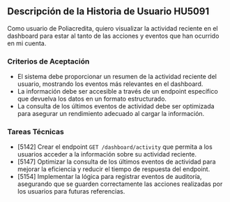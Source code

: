 ## Descripción de la Historia de Usuario HU5091
 Como usuario de Poliacredita, quiero visualizar la actividad reciente en el dashboard para estar al tanto de las acciones y eventos que han ocurrido en mi cuenta.
 ### Criterios de Aceptación
- El sistema debe proporcionar un resumen de la actividad reciente del usuario, mostrando los eventos más relevantes en el dashboard.
- La información debe ser accesible a través de un endpoint específico que devuelva los datos en un formato estructurado.
- La consulta de los últimos eventos de actividad debe ser optimizada para asegurar un rendimiento adecuado al cargar la información.
 ### Tareas Técnicas
- [5142] Crear el endpoint `GET /dashboard/activity` que permita a los usuarios acceder a la información sobre su actividad reciente.
- [5147] Optimizar la consulta de los últimos eventos de actividad para mejorar la eficiencia y reducir el tiempo de respuesta del endpoint.
- [5154] Implementar la lógica para registrar eventos de auditoría, asegurando que se guarden correctamente las acciones realizadas por los usuarios para futuras referencias.
